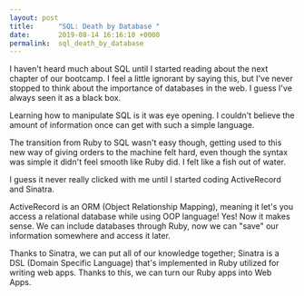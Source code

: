```yaml
---
layout: post
title:      "SQL: Death by Database "
date:       2019-08-14 16:16:10 +0000
permalink:  sql_death_by_database
---
```



I haven't heard much about SQL until I started reading about the next chapter of our bootcamp. I feel a little ignorant by saying this, but I've never stopped to think about the importance of databases in the web. I guess I've always seen it as a black box. 

Learning how to manipulate SQL is it was eye opening. I couldn't believe the amount of information once can get with such a simple language. 

The transition from Ruby to SQL wasn't easy though, getting used to this new way of giving orders to the machine felt hard, even though the syntax was simple it didn't feel smooth like Ruby did. I felt like a fish out of water. 

I guess it never really clicked with me until I started coding ActiveRecord and Sinatra. 

ActiveRecord is an ORM (Object Relationship Mapping), meaning it let's you access a relational database while using OOP language! Yes! Now it makes sense. We can include databases through Ruby, now we can "save" our information somewhere and access it later. 

Thanks to Sinatra, we can put all of our knowledge together; Sinatra is a DSL (Domain Specific Language) that's implemented in Ruby utilized for writing web apps. Thanks to this, we can turn our Ruby apps into Web Apps. 



